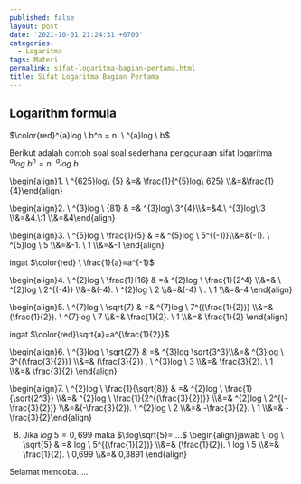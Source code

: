 ```yaml
---
published: false
layout: post
date: '2021-10-01 21:24:31 +0700'
categories:
  - Logaritma
tags: Materi
permalink: sifat-logaritma-bagian-pertama.html
title: Sifat Logaritma Bagian Pertama
---
```


## Logarithm formula



$\color{red}^{a}log \ b^n = n. \ ^{a}log \ b$




Berikut adalah contoh soal soal sederhana penggunaan sifat logaritma $^{a}log \ b^n = n. \ ^{a}log \ b$

\\begin{align}1. \\ ^{625}log\\ {5} &=& \\frac{1}{^{5}log\\ 625} \\\\&=&\\frac{1}{4}\\end{align}




\\begin{align}2. \\ ^{3}log \\ {81} & =& ^{3}log\\ 3^{4}\\\\&=&4.\\ ^{3}log\\:3 \\\\&=&4.\\:1 \\\\&=&4\end{align}

\\begin{align}3. \\ ^{5}log \\ \\frac{1}{5} & =& ^{5}log \\ 5^{(-1)}\\\\&=&(-1). \\ ^{5}log \\ 5 \\\\&=&-1. \\ 1 \\\\&=&-1 \\end{align}    

      
ingat  $\color{red} \ \frac{1}{a}=a^{-1}$


\\begin{align}4. \\ ^{2}log \\ \\frac{1}{16} & =& ^{2}log \\ \\frac{1}{2^4} \\\\&=& \\ ^{2}log \\ 2^{(-4)} \\\\&=&(-4). \\ ^{2}log \\ 2 \\\\&=&(-4) \\ . \\ 1 \\\\&=&-4 \\end{align}

\\begin{align}5. \\ ^{7}log \\ \\sqrt{7} & =& ^{7}log \\ 7^{(\\frac{1}{2})} \\\\&=&(\\frac{1}{2}). \\ ^{7}log \\ 7 \\\\&=& \\frac{1}{2}. \\ 1 \\\\&=& \\frac{1}{2} \\end{align}



ingat $\color{red}\sqrt{a}=a^{\frac{1}{2}}$

\\begin{align}6. \\ ^{3}log \\ \\sqrt{27} & =& ^{3}log \\sqrt{3^3}\\\\&=& ^{3}log \\ 3^{(\\frac{3}{2})} \\\\&=& (\\frac{3}{2}) . \\ ^{3}log \\ 3 \\\\&=& \\frac{3}{2}. \\ 1 \\\\&=& \\frac{3}{2} \\end{align}


\\begin{align}7. \\ ^{2}log \\ \\frac{1}{\\sqrt{8}} & =& ^{2}log \\ \\frac{1}{\\sqrt{2^3}} \\\\&=& ^{2}log \\ \\frac{1}{2^{(\\frac{3}{2})}} \\\\&=& ^{2}log \\ 2^{(-\frac{3}{2})} \\\\&=&(-\\frac{3}{2}). \\ ^{2}log \\ 2 \\\\&=& -\\frac{3}{2}. \\ 1 \\\\&=& -\\frac{3}{2}\end{align}


8. Jika $log\:5=0,699$ maka $\:log\sqrt{5}= ...$ 
\\begin{align}jawab \\ log \\ \\sqrt{5} & =& log \\ 5^{(\\frac{1}{2})} \\\\&=& (\\frac{1}{2}). \\ log \\ 5 \\\\&=& \\frac{1}{2}. \\ 0,699 \\\\&=& 0,3891 \\end{align}  

Selamat mencoba.....